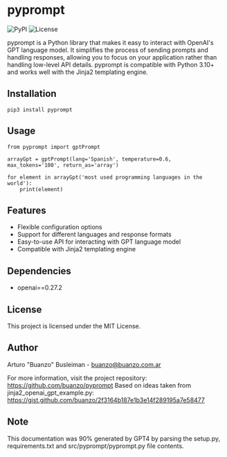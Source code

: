 # pyprompt

![PyPI](https://img.shields.io/pypi/v/pyprompt)
![License](https://img.shields.io/github/license/buanzo/pyprompt)

pyprompt is a Python library that makes it easy to interact with OpenAI's GPT language model. It simplifies the process of sending prompts and handling responses, allowing you to focus on your application rather than handling low-level API details. pyprompt is compatible with Python 3.10+ and works well with the Jinja2 templating engine.

## Installation

```
pip3 install pyprompt
```

## Usage

```
from pyprompt import gptPrompt

arrayGpt = gptPrompt(lang='Spanish', temperature=0.6, max_tokens='100', return_as='array')

for element in arrayGpt('most used programming languages in the world'):
    print(element)
```

## Features

- Flexible configuration options
- Support for different languages and response formats
- Easy-to-use API for interacting with GPT language model
- Compatible with Jinja2 templating engine

## Dependencies

- openai==0.27.2

## License

This project is licensed under the MIT License.

## Author

Arturo "Buanzo" Busleiman - buanzo@buanzo.com.ar

For more information, visit the project repository: https://github.com/buanzo/pyprompt
Based on ideas taken from jinja2_openai_gpt_example.py: https://gist.github.com/buanzo/2f3164b187e1b3e14f289195a7e58477

## Note

This documentation was 90% generated by GPT4 by parsing the setup.py, requirements.txt and src/pyprompt/pyprompt.py file contents.

